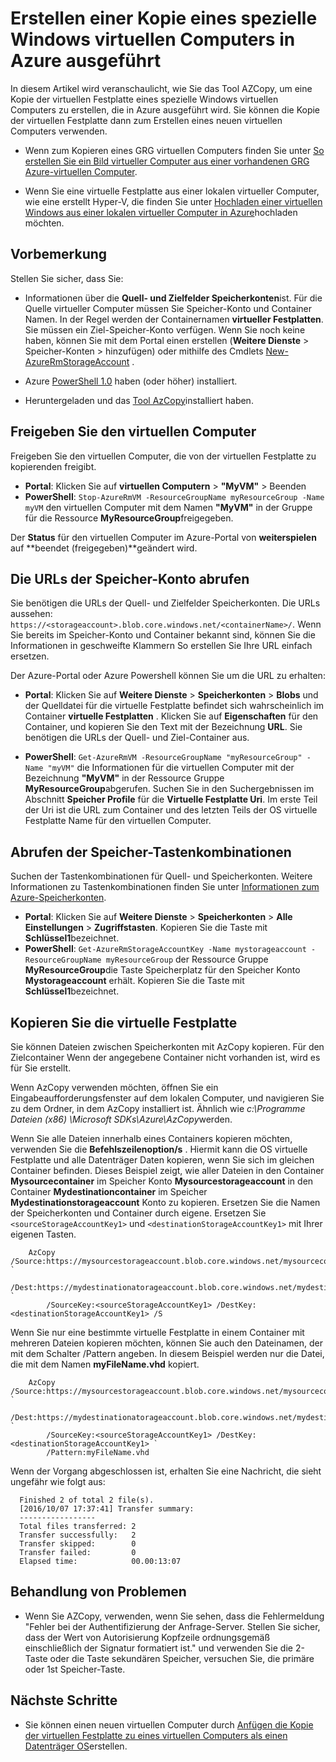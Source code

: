 <properties
    pageTitle="Erstellen einer Kopie eines bestimmten virtuellen Computers in Azure | Microsoft Azure"
    description="Informationen Sie zum Erstellen einer Kopie eines spezielle Windows virtuellen Computers in Azure, in dem Modell zur Bereitstellung von Ressourcenmanager ausgeführt."
    services="virtual-machines-windows"
    documentationCenter=""
    authors="cynthn"
    manager="timlt"
    editor=""
    tags="azure-resource-manager"/>

<tags
    ms.service="virtual-machines-windows"
    ms.workload="infrastructure-services"
    ms.tgt_pltfrm="vm-windows"
    ms.devlang="na"
    ms.topic="article"
    ms.date="10/20/2016"
    ms.author="cynthn"/>
    
    
    
# <a name="create-a-copy-of-a-specialized-windows-vm-running-in-azure"></a>Erstellen einer Kopie eines spezielle Windows virtuellen Computers in Azure ausgeführt 

In diesem Artikel wird veranschaulicht, wie Sie das Tool AZCopy, um eine Kopie der virtuellen Festplatte eines spezielle Windows virtuellen Computers zu erstellen, die in Azure ausgeführt wird. Sie können die Kopie der virtuellen Festplatte dann zum Erstellen eines neuen virtuellen Computers verwenden. 

- Wenn zum Kopieren eines GRG virtuellen Computers finden Sie unter [So erstellen Sie ein Bild virtueller Computer aus einer vorhandenen GRG Azure-virtuellen Computer](virtual-machines-windows-capture-image.md).

- Wenn Sie eine virtuelle Festplatte aus einer lokalen virtueller Computer, wie eine erstellt Hyper-V, die finden Sie unter [Hochladen einer virtuellen Windows aus einer lokalen virtueller Computer in Azure](virtual-machines-windows-upload-image.md)hochladen möchten.


## <a name="before-you-begin"></a>Vorbemerkung

Stellen Sie sicher, dass Sie:

- Informationen über die **Quell- und Zielfelder Speicherkonten**ist. Für die Quelle virtueller Computer müssen Sie Speicher-Konto und Container Namen. In der Regel werden der Containernamen **virtueller Festplatten**. Sie müssen ein Ziel-Speicher-Konto verfügen. Wenn Sie noch keine haben, können Sie mit dem Portal einen erstellen (**Weitere Dienste** > Speicher-Konten > hinzufügen) oder mithilfe des Cmdlets [New-AzureRmStorageAccount](https://msdn.microsoft.com/library/mt607148.aspx) . 

- Azure [PowerShell 1.0](../powershell-install-configure.md) haben (oder höher) installiert.

- Heruntergeladen und das [Tool AzCopy](../storage/storage-use-azcopy.md)installiert haben. 


## <a name="deallocate-the-vm"></a>Freigeben Sie den virtuellen Computer

Freigeben Sie den virtuellen Computer, die von der virtuellen Festplatte zu kopierenden freigibt. 

- **Portal**: Klicken Sie auf **virtuellen Computern** > **"MyVM"** > Beenden
- **PowerShell**: `Stop-AzureRmVM -ResourceGroupName myResourceGroup -Name myVM` den virtuellen Computer mit dem Namen **"MyVM"** in der Gruppe für die Ressource **MyResourceGroup**freigegeben.

Der **Status** für den virtuellen Computer im Azure-Portal von **weiterspielen** auf **beendet (freigegeben)**geändert wird.


## <a name="get-the-storage-account-urls"></a>Die URLs der Speicher-Konto abrufen

Sie benötigen die URLs der Quell- und Zielfelder Speicherkonten. Die URLs aussehen: `https://<storageaccount>.blob.core.windows.net/<containerName>/`. Wenn Sie bereits im Speicher-Konto und Container bekannt sind, können Sie die Informationen in geschweifte Klammern So erstellen Sie Ihre URL einfach ersetzen. 

Der Azure-Portal oder Azure Powershell können Sie um die URL zu erhalten:

- **Portal**: Klicken Sie auf **Weitere Dienste** > **Speicherkonten**  >  <storage account> **Blobs** und der Quelldatei für die virtuelle Festplatte befindet sich wahrscheinlich im Container **virtuelle Festplatten** . Klicken Sie auf **Eigenschaften** für den Container, und kopieren Sie den Text mit der Bezeichnung **URL**. Sie benötigen die URLs der Quell- und Ziel-Container aus. 

- **PowerShell**: `Get-AzureRmVM -ResourceGroupName "myResourceGroup" -Name "myVM"` die Informationen für die virtuellen Computer mit der Bezeichnung **"MyVM"** in der Ressource Gruppe **MyResourceGroup**abgerufen. Suchen Sie in den Suchergebnissen im Abschnitt **Speicher Profile** für die **Virtuelle Festplatte Uri**. Im erste Teil der Uri ist die URL zum Container und des letzten Teils der OS virtuelle Festplatte Name für den virtuellen Computer.

## <a name="get-the-storage-access-keys"></a>Abrufen der Speicher-Tastenkombinationen

Suchen der Tastenkombinationen für Quell- und Speicherkonten. Weitere Informationen zu Tastenkombinationen finden Sie unter [Informationen zum Azure-Speicherkonten](../storage/storage-create-storage-account.md).

- **Portal**: Klicken Sie auf **Weitere Dienste** > **Speicherkonten**  >  <storage account> **Alle Einstellungen** > **Zugriffstasten**. Kopieren Sie die Taste mit **Schlüssel1**bezeichnet.
- **PowerShell**: `Get-AzureRmStorageAccountKey -Name mystorageaccount -ResourceGroupName myResourceGroup` der Ressource Gruppe **MyResourceGroup**die Taste Speicherplatz für den Speicher Konto **Mystorageaccount** erhält. Kopieren Sie die Taste mit **Schlüssel1**bezeichnet.


## <a name="copy-the-vhd"></a>Kopieren Sie die virtuelle Festplatte 

Sie können Dateien zwischen Speicherkonten mit AzCopy kopieren. Für den Zielcontainer Wenn der angegebene Container nicht vorhanden ist, wird es für Sie erstellt. 

Wenn AzCopy verwenden möchten, öffnen Sie ein Eingabeaufforderungsfenster auf dem lokalen Computer, und navigieren Sie zu dem Ordner, in dem AzCopy installiert ist. Ähnlich wie *c:\Programme Dateien (x86) \Microsoft SDKs\Azure\AzCopy*werden. 

Wenn Sie alle Dateien innerhalb eines Containers kopieren möchten, verwenden Sie die **Befehlszeilenoption/s** . Hiermit kann die OS virtuelle Festplatte und alle Datenträger Daten kopieren, wenn Sie sich im gleichen Container befinden. Dieses Beispiel zeigt, wie aller Dateien in den Container **Mysourcecontainer** im Speicher Konto **Mysourcestorageaccount** in den Container **Mydestinationcontainer** im Speicher **Mydestinationstorageaccount** Konto zu kopieren. Ersetzen Sie die Namen der Speicherkonten und Container durch eigene. Ersetzen Sie `<sourceStorageAccountKey1>` und `<destinationStorageAccountKey1>` mit Ihrer eigenen Tasten.

```
    AzCopy /Source:https://mysourcestorageaccount.blob.core.windows.net/mysourcecontainer `
        /Dest:https://mydestinationatorageaccount.blob.core.windows.net/mydestinationcontainer `
        /SourceKey:<sourceStorageAccountKey1> /DestKey:<destinationStorageAccountKey1> /S
```

Wenn Sie nur eine bestimmte virtuelle Festplatte in einem Container mit mehreren Dateien kopieren möchten, können Sie auch den Dateinamen, der mit dem Schalter /Pattern angeben. In diesem Beispiel werden nur die Datei, die mit dem Namen **myFileName.vhd** kopiert.

```
    AzCopy /Source:https://mysourcestorageaccount.blob.core.windows.net/mysourcecontainer `
        /Dest:https://mydestinationatorageaccount.blob.core.windows.net/mydestinationcontainer `
        /SourceKey:<sourceStorageAccountKey1> /DestKey:<destinationStorageAccountKey1> `
        /Pattern:myFileName.vhd
```


Wenn der Vorgang abgeschlossen ist, erhalten Sie eine Nachricht, die sieht ungefähr wie folgt aus:

```
  Finished 2 of total 2 file(s).
  [2016/10/07 17:37:41] Transfer summary:
  -----------------
  Total files transferred: 2
  Transfer successfully:   2
  Transfer skipped:        0
  Transfer failed:         0
  Elapsed time:            00.00:13:07
```

## <a name="troubleshooting"></a>Behandlung von Problemen

- Wenn Sie AZCopy, verwenden, wenn Sie sehen, dass die Fehlermeldung "Fehler bei der Authentifizierung der Anfrage-Server. Stellen Sie sicher, dass der Wert von Autorisierung Kopfzeile ordnungsgemäß einschließlich der Signatur formatiert ist." und verwenden Sie die 2-Taste oder die Taste sekundären Speicher, versuchen Sie, die primäre oder 1st Speicher-Taste.


## <a name="next-steps"></a>Nächste Schritte

- Sie können einen neuen virtuellen Computer durch [Anfügen die Kopie der virtuellen Festplatte zu eines virtuellen Computers als einen Datenträger OS](virtual-machines-windows-create-vm-specialized.md)erstellen.













